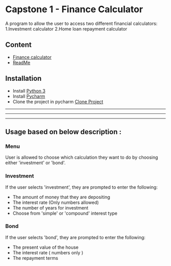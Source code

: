 # Capstone 1 - Finance Calculator 
A program to allow the user to access two different financial calculators: 
1.Investment calculator 
2.Home loan repayment calculator

## Content
- [Finance calculator](https://github.com/MukundPatel13/finalCapstone/blob/master/CapstoneProject1/finance_calculators.py)
- [ReadMe](https://github.com/MukundPatel13/finalCapstone/blob/master/CapstoneProject1/README.md)

## Installation
- Install [Python 3](https://www.python.org/downloads/)
- Install [Pycharm ](https://www.jetbrains.com/help/pycharm/installation-guide.html)
- Clone the project in pycharm [Clone Project ](https://github.com/MukundPatel13/finalCapstone.git)
--------------------------------------------------------------------------------------------------------------------------------------
**************************************************************************************************************************************
--------------------------------------------------------------------------------------------------------------------------------------
## Usage based on below description : 
### Menu
User is allowed to choose which calculation they want to do by choosing either
'investment' or 'bond'.

### Investment
If the user selects 'investment', they are prompted to enter the following:

- The amount of money that they are depositing
- The interest rate (Only numbers allowed)
- The number of years for investment
- Choose from 'simple' or 'compound' interest type 

### Bond
If the user selects 'bond', they are prompted to enter the following:

- The present value of the house
- The interest rate ( numbers only ) 
- The repayment terms
